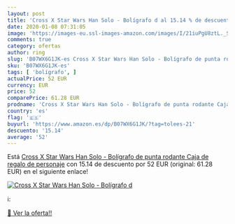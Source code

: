 ```yaml
---
layout: post
title: 'Cross X Star Wars Han Solo - Bolígrafo d al 15.14 % de descuento'
date: 2020-01-08 07:31:05
image: 'https://images-eu.ssl-images-amazon.com/images/I/21iuPgU8ztL._SL200_.jpg'
comments: true
category: ofertas
author: ring
slug: 'B07WX6G1JK-es Cross X Star Wars Han Solo - Bolígrafo de punta rodante...'
sku: 'B07WX6G1JK-es'
tags: [ 'bolígrafo', ]
actualPrice: 52 EUR
currency: EUR
price: 52
comparePrice: 61.28 EUR
prodname: 'Cross X Star Wars Han Solo - Bolígrafo de punta rodante Caja de regalo de personaje'
country: 'es'
flag: '🇪🇸'
buyurl: 'https://www.amazon.es/dp/B07WX6G1JK/?tag=tolees-21'
descuento: '15.14'
average: '52'
---
```


Está [Cross X Star Wars Han Solo - Bolígrafo de punta rodante Caja de regalo de personaje](https://www.amazon.es/dp/B07WX6G1JK/?tag=tolees-21) con 15.14 de descuento por 52 EUR (original: 61.28 EUR) en el siguiente enlace!

[![Cross X Star Wars Han Solo - Bolígrafo d](https://images-eu.ssl-images-amazon.com/images/I/21iuPgU8ztL._SL200_.jpg)](https://www.amazon.es/dp/B07WX6G1JK/?tag=tolees-21)

ℹ️:


[🛒 Ver la oferta!!](https://www.amazon.es/dp/B07WX6G1JK/?tag=tolees-21)
